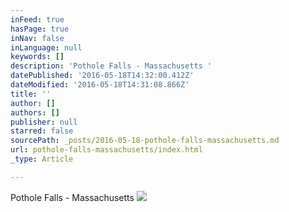 ```yaml
---
inFeed: true
hasPage: true
inNav: false
inLanguage: null
keywords: []
description: 'Pothole Falls - Massachusetts '
datePublished: '2016-05-18T14:32:00.412Z'
dateModified: '2016-05-18T14:31:08.866Z'
title: ''
author: []
authors: []
publisher: null
starred: false
sourcePath: _posts/2016-05-18-pothole-falls-massachusetts.md
url: pothole-falls-massachusetts/index.html
_type: Article

---
```

Pothole Falls - Massachusetts ![](https://the-grid-user-content.s3-us-west-2.amazonaws.com/9272725c-a80b-431b-8416-0b08822f1d96.jpg)